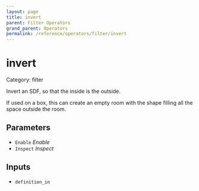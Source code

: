 ```yaml
---
layout: page
title: invert
parent: Filter Operators
grand_parent: Operators
permalink: /reference/operators/filter/invert
---
```


# invert

Category: filter



Invert an SDF, so that the inside is the outside.

If used on a box, this can create an empty room with the shape filling all the space outside the room.

## Parameters

* `Enable` *Enable*
* `Inspect` *Inspect*

## Inputs

* `definition_in`